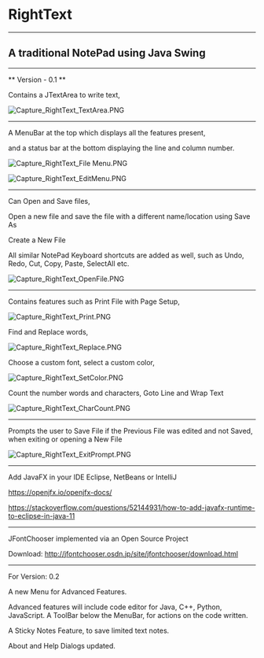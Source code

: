 # RightText
***

## A traditional NotePad using Java Swing
---

 ** Version - 0.1 **
 
Contains a JTextArea to write text, 

![Capture_RightText_TextArea.PNG](https://github.com/04xRaynal/NotePad_JavaSwing_--RightText--/blob/c78b29f7e40cf4e21d692d2f7e4511da1efe7c22/Captured%20Images/Capture_RightText_TextArea.PNG)

---
A MenuBar at the top which displays all the features present, 

and a status bar at the bottom displaying the line and column number.

![Capture_RightText_File Menu.PNG](https://github.com/04xRaynal/NotePad_JavaSwing_--RightText--/blob/c78b29f7e40cf4e21d692d2f7e4511da1efe7c22/Captured%20Images/Capture_RightText_FileMenu.PNG)

![Capture_RightText_EditMenu.PNG](https://github.com/04xRaynal/NotePad_JavaSwing_--RightText--/blob/c78b29f7e40cf4e21d692d2f7e4511da1efe7c22/Captured%20Images/Capture_RightText_EditMenu.PNG)

---
Can Open and Save files, 

Open a new file and save the file with a different name/location using Save As

Create a New File

All similar NotePad Keyboard shortcuts are added as well, such as Undo, Redo, Cut, Copy, Paste, SelectAll etc.

![Capture_RightText_OpenFile.PNG](https://github.com/04xRaynal/NotePad_JavaSwing_--RightText--/blob/c78b29f7e40cf4e21d692d2f7e4511da1efe7c22/Captured%20Images/Capture_RightText_OpenFile.PNG)

---
Contains features such as Print File with Page Setup, 

![Capture_RightText_Print.PNG](https://github.com/04xRaynal/NotePad_JavaSwing_--RightText--/blob/c78b29f7e40cf4e21d692d2f7e4511da1efe7c22/Captured%20Images/Capture_RightText_Print.PNG)

Find and Replace words,

![Capture_RightText_Replace.PNG](https://github.com/04xRaynal/NotePad_JavaSwing_--RightText--/blob/c78b29f7e40cf4e21d692d2f7e4511da1efe7c22/Captured%20Images/Capture_RightText_Replace.PNG)

Choose a custom font, select a custom color,

![Capture_RightText_SetColor.PNG](https://github.com/04xRaynal/NotePad_JavaSwing_--RightText--/blob/c78b29f7e40cf4e21d692d2f7e4511da1efe7c22/Captured%20Images/Capture_RightText_SetColor.PNG)

Count the number words and characters, Goto Line and Wrap Text

![Capture_RightText_CharCount.PNG](https://github.com/04xRaynal/NotePad_JavaSwing_--RightText--/blob/c78b29f7e40cf4e21d692d2f7e4511da1efe7c22/Captured%20Images/Capture_RightText_CharCount.PNG)

---
Prompts the user to Save File if the Previous File was edited and not Saved, when exiting or opening a New File

![Capture_RightText_ExitPrompt.PNG](https://github.com/04xRaynal/NotePad_JavaSwing_--RightText--/blob/c78b29f7e40cf4e21d692d2f7e4511da1efe7c22/Captured%20Images/Capture_RightText_ExitPrompt.PNG)

---

Add JavaFX in your IDE Eclipse, NetBeans or IntelliJ

https://openjfx.io/openjfx-docs/

https://stackoverflow.com/questions/52144931/how-to-add-javafx-runtime-to-eclipse-in-java-11

---

JFontChooser implemented via an Open Source Project

Download: http://jfontchooser.osdn.jp/site/jfontchooser/download.html

---

For Version: 0.2

A new Menu for Advanced Features.

Advanced features will include code editor for Java, C++, Python, JavaScript.
A ToolBar below the MenuBar, for actions on the code written.

A Sticky Notes Feature, to save limited text notes.

About and Help Dialogs updated.